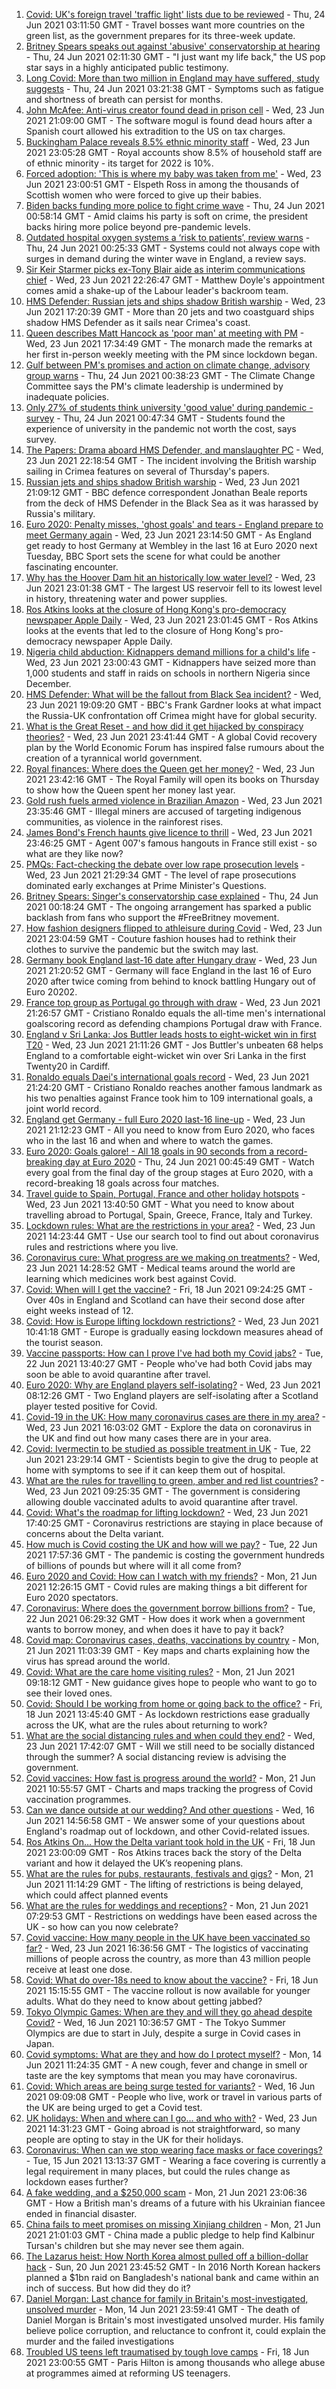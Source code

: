 1. [Covid: UK's foreign travel 'traffic light' lists due to be reviewed](https://www.bbc.co.uk/news/uk-57590119) - Thu, 24 Jun 2021 03:11:50 GMT - Travel bosses want more countries on the green list, as the government prepares for its three-week update.
2. [Britney Spears speaks out against 'abusive' conservatorship at hearing](https://www.bbc.co.uk/news/world-us-canada-57586405) - Thu, 24 Jun 2021 02:11:30 GMT - "I just want my life back," the US pop star says in a highly anticipated public testimony.
3. [Long Covid: More than two million in England may have suffered, study suggests](https://www.bbc.co.uk/news/health-57584295) - Thu, 24 Jun 2021 03:21:38 GMT - Symptoms such as fatigue and shortness of breath can persist for months.
4. [John McAfee: Anti-virus creator found dead in prison cell](https://www.bbc.co.uk/news/world-europe-57589822) - Wed, 23 Jun 2021 21:09:00 GMT - The software mogul is found dead hours after a Spanish court allowed his extradition to the US on tax charges.
5. [Buckingham Palace reveals 8.5% ethnic minority staff](https://www.bbc.co.uk/news/uk-57589589) - Wed, 23 Jun 2021 23:05:28 GMT - Royal accounts show 8.5% of household staff are of ethnic minority - its target for 2022 is 10%.
6. [Forced adoption: 'This is where my baby was taken from me'](https://www.bbc.co.uk/news/uk-scotland-57586966) - Wed, 23 Jun 2021 23:00:51 GMT - Elspeth Ross in among the thousands of Scottish women who were forced to give up their babies.
7. [Biden backs funding more police to fight crime wave](https://www.bbc.co.uk/news/world-us-canada-57589416) - Thu, 24 Jun 2021 00:58:14 GMT - Amid claims his party is soft on crime, the president backs hiring more police beyond pre-pandemic levels.
8. [Outdated hospital oxygen systems a ‘risk to patients’, review warns](https://www.bbc.co.uk/news/uk-57583734) - Thu, 24 Jun 2021 00:25:33 GMT - Systems could not always cope with surges in demand during the winter wave in England, a review says.
9. [Sir Keir Starmer picks ex-Tony Blair aide as interim communications chief](https://www.bbc.co.uk/news/uk-politics-57590128) - Wed, 23 Jun 2021 22:26:47 GMT - Matthew Doyle's appointment comes amid a shake-up of the Labour leader's backroom team.
10. [HMS Defender: Russian jets and ships shadow British warship](https://www.bbc.co.uk/news/world-europe-57583363) - Wed, 23 Jun 2021 17:20:39 GMT - More than 20 jets and two coastguard ships shadow HMS Defender as it sails near Crimea's coast.
11. [Queen describes Matt Hancock as 'poor man' at meeting with PM](https://www.bbc.co.uk/news/uk-politics-57584417) - Wed, 23 Jun 2021 17:34:49 GMT - The monarch made the remarks at her first in-person weekly meeting with the PM since lockdown began.
12. [Gulf between PM's promises and action on climate change, advisory group warns](https://www.bbc.co.uk/news/science-environment-57580254) - Thu, 24 Jun 2021 00:38:23 GMT - The Climate Change Committee says the PM's climate leadership is undermined by inadequate policies.
13. [Only 27% of students think university 'good value' during pandemic - survey](https://www.bbc.co.uk/news/education-57586742) - Thu, 24 Jun 2021 00:47:34 GMT - Students found the experience of university in the pandemic not worth the cost, says survey.
14. [The Papers: Drama aboard HMS Defender, and manslaughter PC](https://www.bbc.co.uk/news/blogs-the-papers-57590098) - Wed, 23 Jun 2021 22:18:54 GMT - The incident involving the British warship sailing in Crimea features on several of Thursday's papers.
15. [Russian jets and ships shadow British warship](https://www.bbc.co.uk/news/world-europe-57587777) - Wed, 23 Jun 2021 21:09:12 GMT - BBC defence correspondent Jonathan Beale reports from the deck of HMS Defender in the Black Sea as it was harassed by Russia's military.
16. [Euro 2020: Penalty misses, 'ghost goals' and tears - England prepare to meet Germany again](https://www.bbc.co.uk/sport/football/57590519) - Wed, 23 Jun 2021 23:14:50 GMT - As England get ready to host Germany at Wembley in the last 16 at Euro 2020 next Tuesday, BBC Sport sets the scene for what could be another fascinating encounter.
17. [Why has the Hoover Dam hit an historically low water level?](https://www.bbc.co.uk/news/world-us-canada-57535203) - Wed, 23 Jun 2021 23:01:38 GMT - The largest US reservoir fell to its lowest level in history, threatening water and power supplies.
18. [Ros Atkins looks at the closure of Hong Kong's pro-democracy newspaper Apple Daily](https://www.bbc.co.uk/news/world-asia-57586964) - Wed, 23 Jun 2021 23:01:45 GMT - Ros Atkins looks at the events that led to the closure of Hong Kong's pro-democracy newspaper Apple Daily.
19. [Nigeria child abduction: Kidnappers demand millions for a child's life](https://www.bbc.co.uk/news/world-africa-57586884) - Wed, 23 Jun 2021 23:00:43 GMT - Kidnappers have seized more than 1,000 students and staff in raids on schools in northern Nigeria since December.
20. [HMS Defender: What will be the fallout from Black Sea incident?](https://www.bbc.co.uk/news/world-europe-57589366) - Wed, 23 Jun 2021 19:09:20 GMT - BBC's Frank Gardner looks at what impact the Russia-UK confrontation off Crimea might have for global security.
21. [What is the Great Reset - and how did it get hijacked by conspiracy theories?](https://www.bbc.co.uk/news/blogs-trending-57532368) - Wed, 23 Jun 2021 23:41:44 GMT - A global Covid recovery plan by the World Economic Forum has inspired false rumours about the creation of a tyrannical world government.
22. [Royal finances: Where does the Queen get her money?](https://www.bbc.co.uk/news/explainers-57559653) - Wed, 23 Jun 2021 23:42:16 GMT - The Royal Family will open its books on Thursday to show how the Queen spent her money last year.
23. [Gold rush fuels armed violence in Brazilian Amazon](https://www.bbc.co.uk/news/world-latin-america-57157017) - Wed, 23 Jun 2021 23:35:46 GMT - Illegal miners are accused of targeting indigenous communities, as violence in the rainforest rises.
24. [James Bond's French haunts give licence to thrill](https://www.bbc.co.uk/news/world-europe-57511356) - Wed, 23 Jun 2021 23:46:25 GMT - Agent 007's famous hangouts in France still exist - so what are they like now?
25. [PMQs: Fact-checking the debate over low rape prosecution levels](https://www.bbc.co.uk/news/57583830) - Wed, 23 Jun 2021 21:29:34 GMT - The level of rape prosecutions dominated early exchanges at Prime Minister's Questions.
26. [Britney Spears: Singer's conservatorship case explained](https://www.bbc.co.uk/news/world-us-canada-53494405) - Thu, 24 Jun 2021 00:18:24 GMT - The ongoing arrangement has sparked a public backlash from fans who support the #FreeBritney movement.
27. [How fashion designers flipped to athleisure during Covid](https://www.bbc.co.uk/news/business-57557725) - Wed, 23 Jun 2021 23:04:59 GMT - Couture fashion houses had to rethink their clothes to survive the pandemic but the switch may last.
28. [Germany book England last-16 date after Hungary draw](https://www.bbc.co.uk/sport/football/51198467) - Wed, 23 Jun 2021 21:20:52 GMT - Germany will face England in the last 16 of Euro 2020 after twice coming from behind to knock battling Hungary out of Euro 20202.
29. [France top group as Portugal go through with draw](https://www.bbc.co.uk/sport/football/51198474) - Wed, 23 Jun 2021 21:26:57 GMT - Cristiano Ronaldo equals the all-time men's international goalscoring record as defending champions Portugal draw with France.
30. [England v Sri Lanka: Jos Buttler leads hosts to eight-wicket win in first T20](https://www.bbc.co.uk/sport/cricket/57587454) - Wed, 23 Jun 2021 21:11:26 GMT - Jos Buttler's unbeaten 68 helps England to a comfortable eight-wicket win over Sri Lanka in the first Twenty20 in Cardiff.
31. [Ronaldo equals Daei's international goals record](https://www.bbc.co.uk/sport/football/57590218) - Wed, 23 Jun 2021 21:24:20 GMT - Cristiano Ronaldo reaches another famous landmark as his two penalties against France took him to 109 international goals, a joint world record.
32. [England get Germany - full Euro 2020 last-16 line-up](https://www.bbc.co.uk/sport/football/57516261) - Wed, 23 Jun 2021 21:12:23 GMT - All you need to know from Euro 2020, who faces who in the last 16 and when and where to watch the games.
33. [Euro 2020: Goals galore! - All 18 goals in 90 seconds from a record-breaking day at Euro 2020](https://www.bbc.co.uk/sport/av/football/57590949) - Thu, 24 Jun 2021 00:45:49 GMT - Watch every goal from the final day of the group stages at Euro 2020, with a record-breaking 18 goals across four matches.
34. [Travel guide to Spain, Portugal, France and other holiday hotspots](https://www.bbc.co.uk/news/explainers-56997931) - Wed, 23 Jun 2021 13:40:50 GMT - What you need to know about travelling abroad to Portugal, Spain, Greece, France, Italy and Turkey.
35. [Lockdown rules: What are the restrictions in your area?](https://www.bbc.co.uk/news/uk-54373904) - Wed, 23 Jun 2021 14:23:44 GMT - Use our search tool to find out about coronavirus rules and restrictions where you live.
36. [Coronavirus cure: What progress are we making on treatments?](https://www.bbc.co.uk/news/health-52354520) - Wed, 23 Jun 2021 14:28:52 GMT - Medical teams around the world are learning which medicines work best against Covid.
37. [Covid: When will I get the vaccine?](https://www.bbc.co.uk/news/health-55045639) - Fri, 18 Jun 2021 09:24:25 GMT - Over 40s in England and Scotland can have their second dose after eight weeks instead of 12.
38. [Covid: How is Europe lifting lockdown restrictions?](https://www.bbc.co.uk/news/explainers-53640249) - Wed, 23 Jun 2021 10:41:18 GMT - Europe is gradually easing lockdown measures ahead of the tourist season.
39. [Vaccine passports: How can I prove I've had both my Covid jabs?](https://www.bbc.co.uk/news/explainers-55718553) - Tue, 22 Jun 2021 13:40:27 GMT - People who've had both Covid jabs may soon be able to avoid quarantine after travel.
40. [Euro 2020: Why are England players self-isolating?](https://www.bbc.co.uk/news/explainers-57568450) - Wed, 23 Jun 2021 08:12:26 GMT - Two England players are self-isolating after a Scotland player tested positive for Covid.
41. [Covid-19 in the UK: How many coronavirus cases are there in my area?](https://www.bbc.co.uk/news/uk-51768274) - Wed, 23 Jun 2021 16:03:02 GMT - Explore the data on coronavirus in the UK and find out how many cases there are in your area.
42. [Covid: Ivermectin to be studied as possible treatment in UK](https://www.bbc.co.uk/news/health-57570377) - Tue, 22 Jun 2021 23:29:14 GMT - Scientists begin to give the drug to people at home with symptoms to see if it can keep them out of hospital.
43. [What are the rules for travelling to green, amber and red list countries?](https://www.bbc.co.uk/news/explainers-52544307) - Wed, 23 Jun 2021 09:25:35 GMT - The government is considering allowing double vaccinated adults to avoid quarantine after travel.
44. [Covid: What's the roadmap for lifting lockdown?](https://www.bbc.co.uk/news/explainers-52530518) - Wed, 23 Jun 2021 17:40:25 GMT - Coronavirus restrictions are staying in place because of concerns about the Delta variant.
45. [How much is Covid costing the UK and how will we pay?](https://www.bbc.co.uk/news/business-52663523) - Tue, 22 Jun 2021 17:57:36 GMT - The pandemic is costing the government hundreds of billions of pounds but where will it all come from?
46. [Euro 2020 and Covid: How can I watch with my friends?](https://www.bbc.co.uk/news/uk-57386719) - Mon, 21 Jun 2021 12:26:15 GMT - Covid rules are making things a bit different for Euro 2020 spectators.
47. [Coronavirus: Where does the government borrow billions from?](https://www.bbc.co.uk/news/business-50504151) - Tue, 22 Jun 2021 06:29:32 GMT - How does it work when a government wants to borrow money, and when does it have to pay it back?
48. [Covid map: Coronavirus cases, deaths, vaccinations by country](https://www.bbc.co.uk/news/world-51235105) - Mon, 21 Jun 2021 11:03:39 GMT - Key maps and charts explaining how the virus has spread around the world.
49. [Covid: What are the care home visiting rules?](https://www.bbc.co.uk/news/explainers-53503712) - Mon, 21 Jun 2021 09:18:12 GMT - New guidance gives hope to people who want to go to see their loved ones.
50. [Covid: Should I be working from home or going back to the office?](https://www.bbc.co.uk/news/business-52567567) - Fri, 18 Jun 2021 13:45:40 GMT - As lockdown restrictions ease gradually across the UK, what are the rules about returning to work?
51. [What are the social distancing rules and when could they end?](https://www.bbc.co.uk/news/uk-51506729) - Wed, 23 Jun 2021 17:42:07 GMT - Will we still need to be socially distanced through the summer? A social distancing review is advising the government.
52. [Covid vaccines: How fast is progress around the world?](https://www.bbc.co.uk/news/world-56237778) - Mon, 21 Jun 2021 10:55:57 GMT - Charts and maps tracking the progress of Covid vaccination programmes.
53. [Can we dance outside at our wedding? And other questions](https://www.bbc.co.uk/news/world-asia-china-51176409) - Wed, 16 Jun 2021 14:56:58 GMT - We answer some of your questions about England's roadmap out of lockdown, and other Covid-related issues.
54. [Ros Atkins On… How the Delta variant took hold in the UK](https://www.bbc.co.uk/news/health-57532764) - Fri, 18 Jun 2021 23:00:09 GMT - Ros Atkins traces back the story of the Delta variant and how it delayed the UK’s reopening plans.
55. [What are the rules for pubs, restaurants, festivals and gigs?](https://www.bbc.co.uk/news/business-52977388) - Mon, 21 Jun 2021 11:14:29 GMT - The lifting of restrictions is being delayed, which could affect planned events
56. [What are the rules for weddings and receptions?](https://www.bbc.co.uk/news/explainers-52811509) - Mon, 21 Jun 2021 07:29:53 GMT - Restrictions on weddings have been eased across the UK - so how can you now celebrate?
57. [Covid vaccine: How many people in the UK have been vaccinated so far?](https://www.bbc.co.uk/news/health-55274833) - Wed, 23 Jun 2021 16:36:56 GMT - The logistics of vaccinating millions of people across the country, as more than 43 million people receive at least one dose.
58. [Covid: What do over-18s need to know about the vaccine?](https://www.bbc.co.uk/news/health-57273875) - Fri, 18 Jun 2021 15:15:55 GMT - The vaccine rollout is now available for younger adults. What do they need to know about getting jabbed?
59. [Tokyo Olympic Games: When are they and will they go ahead despite Covid?](https://www.bbc.co.uk/news/world-asia-57240044) - Wed, 16 Jun 2021 10:36:57 GMT - The Tokyo Summer Olympics are due to start in July, despite a surge in Covid cases in Japan.
60. [Covid symptoms: What are they and how do I protect myself?](https://www.bbc.co.uk/news/health-51048366) - Mon, 14 Jun 2021 11:24:35 GMT - A new cough, fever and change in smell or taste are the key symptoms that mean you may have coronavirus.
61. [Covid: Which areas are being surge tested for variants?](https://www.bbc.co.uk/news/explainers-54872039) - Wed, 16 Jun 2021 09:09:08 GMT - People who live, work or travel in various parts of the UK are being urged to get a Covid test.
62. [UK holidays: When and where can I go... and who with?](https://www.bbc.co.uk/news/explainers-52646738) - Wed, 23 Jun 2021 14:31:23 GMT - Going abroad is not straightforward, so many people are opting to stay in the UK for their holidays.
63. [Coronavirus: When can we stop wearing face masks or face coverings?](https://www.bbc.co.uk/news/health-51205344) - Tue, 15 Jun 2021 13:13:37 GMT - Wearing a face covering is currently a legal requirement in many places, but could the rules change as lockdown eases further?
64. [A fake wedding, and a $250,000 scam](https://www.bbc.co.uk/news/world-europe-57358241) - Mon, 21 Jun 2021 23:06:36 GMT - How a British man's dreams of a future with his Ukrainian fiancee ended in financial disaster.
65. [China fails to meet promises on missing Xinjiang children](https://www.bbc.co.uk/news/world-asia-china-57512954) - Mon, 21 Jun 2021 21:01:03 GMT - China made a public pledge to help find Kalbinur Tursan's children but she may never see them again.
66. [The Lazarus heist: How North Korea almost pulled off a billion-dollar hack](https://www.bbc.co.uk/news/stories-57520169) - Sun, 20 Jun 2021 23:45:52 GMT - In 2016 North Korean hackers planned a $1bn raid on Bangladesh's national bank and came within an inch of success. But how did they do it?
67. [Daniel Morgan: Last chance for family in Britain's most-investigated, unsolved murder](https://www.bbc.co.uk/news/uk-57073302) - Mon, 14 Jun 2021 23:59:41 GMT - The death of Daniel Morgan is Britain's most investigated unsolved murder. His family believe police corruption, and reluctance to confront it, could explain the murder and the failed investigations
68. [Troubled US teens left traumatised by tough love camps](https://www.bbc.co.uk/news/world-us-canada-57442175) - Fri, 18 Jun 2021 23:00:55 GMT - Paris Hilton is among thousands who allege abuse at programmes aimed at reforming US teenagers.
